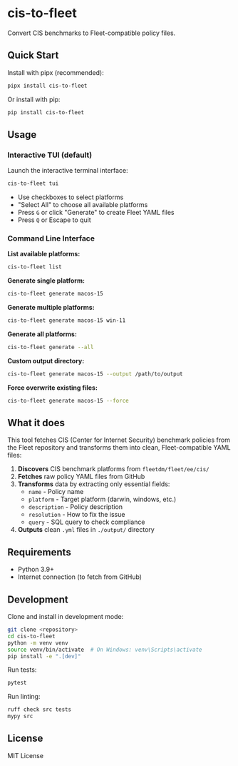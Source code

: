 # cis-to-fleet

Convert CIS benchmarks to Fleet-compatible policy files.

## Quick Start

Install with pipx (recommended):

```bash
pipx install cis-to-fleet
```

Or install with pip:

```bash
pip install cis-to-fleet
```

## Usage

### Interactive TUI (default)

Launch the interactive terminal interface:

```bash
cis-to-fleet tui
```

- Use checkboxes to select platforms
- "Select All" to choose all available platforms  
- Press `G` or click "Generate" to create Fleet YAML files
- Press `Q` or Escape to quit

### Command Line Interface

**List available platforms:**
```bash
cis-to-fleet list
```

**Generate single platform:**
```bash
cis-to-fleet generate macos-15
```

**Generate multiple platforms:**
```bash
cis-to-fleet generate macos-15 win-11
```

**Generate all platforms:**
```bash
cis-to-fleet generate --all
```

**Custom output directory:**
```bash
cis-to-fleet generate macos-15 --output /path/to/output
```

**Force overwrite existing files:**
```bash
cis-to-fleet generate macos-15 --force
```

## What it does

This tool fetches CIS (Center for Internet Security) benchmark policies from the Fleet repository and transforms them into clean, Fleet-compatible YAML files:

1. **Discovers** CIS benchmark platforms from `fleetdm/fleet/ee/cis/`
2. **Fetches** raw policy YAML files from GitHub
3. **Transforms** data by extracting only essential fields:
   - `name` - Policy name
   - `platform` - Target platform (darwin, windows, etc.)
   - `description` - Policy description
   - `resolution` - How to fix the issue
   - `query` - SQL query to check compliance
4. **Outputs** clean `.yml` files in `./output/` directory

## Requirements

- Python 3.9+
- Internet connection (to fetch from GitHub)

## Development

Clone and install in development mode:

```bash
git clone <repository>
cd cis-to-fleet
python -m venv venv
source venv/bin/activate  # On Windows: venv\Scripts\activate
pip install -e ".[dev]"
```

Run tests:
```bash
pytest
```

Run linting:
```bash
ruff check src tests
mypy src
```

## License

MIT License